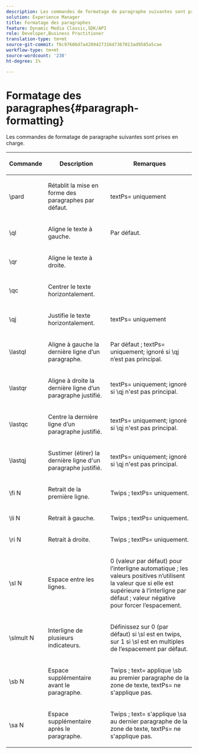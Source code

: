 ```yaml
---
description: Les commandes de formatage de paragraphe suivantes sont prises en charge.
solution: Experience Manager
title: Formatage des paragraphes
feature: Dynamic Media Classic,SDK/API
role: Developer,Business Practitioner
translation-type: tm+mt
source-git-commit: f6c97606d7a4209427316d7367013ad9585a5cae
workflow-type: tm+mt
source-wordcount: '238'
ht-degree: 1%

---
```



# Formatage des paragraphes{#paragraph-formatting}

Les commandes de formatage de paragraphe suivantes sont prises en charge.

<table id="table_5DD044E1C0614A29A2413557DF57197D"> 
 <thead> 
  <tr> 
   <th class="entry"> <p>Commande </p> </th> 
   <th class="entry"> <p>Description </p> </th> 
   <th class="entry"> <p>Remarques </p> </th> 
  </tr> 
 </thead>
 <tbody> 
  <tr> 
   <td> <span class="codeph"> \pard  </span> </td> 
   <td> <p>Rétablit la mise en forme des paragraphes par défaut. </p> </td> 
   <td> <p> <span class="codeph"> textPs=  </span> uniquement </p> </td> 
  </tr> 
  <tr> 
   <td> <span class="codeph"> \ql  </span> </td> 
   <td> <p>Aligne le texte à gauche. </p> </td> 
   <td> <p>Par défaut. </p> </td> 
  </tr> 
  <tr> 
   <td> <span class="codeph"> \qr  </span> </td> 
   <td> <p>Aligne le texte à droite. </p> </td> 
   <td> <p> </p> </td> 
  </tr> 
  <tr> 
   <td> <span class="codeph"> \qc  </span> </td> 
   <td> <p>Centrer le texte horizontalement. </p> </td> 
   <td> <p> </p> </td> 
  </tr> 
  <tr> 
   <td> <span class="codeph"> \qj  </span> </td> 
   <td> <p>Justifie le texte horizontalement. </p> </td> 
   <td> <p> <span class="codeph"> textPs=  </span> uniquement </p> </td> 
  </tr> 
  <tr> 
   <td> <span class="codeph"> \lastql  </span> </td> 
   <td> <p>Aligne à gauche la dernière ligne d’un paragraphe. </p> </td> 
   <td> <p>Par défaut ; <span class="codeph"> textPs= </span> uniquement; ignoré si <span class="codeph"> \qj </span>n’est pas principal. </p> </td> 
  </tr> 
  <tr> 
   <td> <span class="codeph"> \lastqr  </span> </td> 
   <td> <p>Aligne à droite la dernière ligne d’un paragraphe justifié. </p> </td> 
   <td> <p> <span class="codeph"> textPs=  </span> uniquement; ignoré si  <span class="codeph"> \qj  </span> n'est pas principal. </p> </td> 
  </tr> 
  <tr> 
   <td> <span class="codeph"> \lastqc  </span> </td> 
   <td> <p>Centre la dernière ligne d’un paragraphe justifié. </p> </td> 
   <td> <p> <span class="codeph"> textPs=  </span> uniquement; ignoré si  <span class="codeph"> \qj  </span>n'est pas principal. </p> </td> 
  </tr> 
  <tr> 
   <td> <span class="codeph"> \lastqj  </span> </td> 
   <td> <p>Sustimer (étirer) la dernière ligne d'un paragraphe justifié. </p> </td> 
   <td> <p> <span class="codeph"> textPs=  </span> uniquement; ignoré si  <span class="codeph"> \qj  </span>n'est pas principal. </p> </td> 
  </tr> 
  <tr> 
   <td> <span class="codeph"> \fi  <span class="varname"> N  </span> </span> </td> 
   <td> <p>Retrait de la première ligne. </p> </td> 
   <td> <p>Twips ; <span class="codeph"> textPs= </span> uniquement. </p> </td> 
  </tr> 
  <tr> 
   <td> <span class="codeph"> \li  <span class="varname"> N  </span> </span> </td> 
   <td> <p>Retrait à gauche. </p> </td> 
   <td> <p>Twips ; <span class="codeph"> textPs= </span> uniquement. </p> </td> 
  </tr> 
  <tr> 
   <td> <span class="codeph"> \ri  <span class="varname"> N  </span> </span> </td> 
   <td> <p>Retrait à droite. </p> </td> 
   <td> <p>Twips ; <span class="codeph"> textPs= </span> uniquement. </p> </td> 
  </tr> 
  <tr> 
   <td> <span class="codeph"> \sl  <span class="varname"> N  </span> </span> </td> 
   <td> <p>Espace entre les lignes. </p> </td> 
   <td> <p>0 (valeur par défaut) pour l’interligne automatique ; les valeurs positives n’utilisent la valeur que si elle est supérieure à l’interligne par défaut ; valeur négative pour forcer l’espacement. </p> </td> 
  </tr> 
  <tr> 
   <td> <span class="codeph"> \slmult  <span class="varname"> N  </span> </span> </td> 
   <td> <p>Interligne de plusieurs indicateurs. </p> </td> 
   <td> <p>Définissez sur 0 (par défaut) si <span class="codeph"> \sl </span> est en twips, sur 1 si <span class="codeph"> \sl </span> est en multiples de l’espacement par défaut. </p> </td> 
  </tr> 
  <tr> 
   <td> <span class="codeph"> \sb  <span class="varname"> N  </span> </span> </td> 
   <td> <p>Espace supplémentaire avant le paragraphe. </p> </td> 
   <td> <p>Twips ; <span class="codeph"> text= </span>applique <span class="codeph"> \sb </span> au premier paragraphe de la zone de texte, <span class="codeph"> textPs= </span> ne s'applique pas. </p> </td> 
  </tr> 
  <tr> 
   <td> <span class="codeph"> \sa  <span class="varname"> N  </span> </span> </td> 
   <td> <p>Espace supplémentaire après le paragraphe. </p> </td> 
   <td> <p>Twips ; <span class="codeph"> text= </span> s'applique <span class="codeph"> \sa </span> au dernier paragraphe de la zone de texte, <span class="codeph"> textPs= </span> ne s'applique pas. </p> </td> 
  </tr> 
 </tbody> 
</table>

